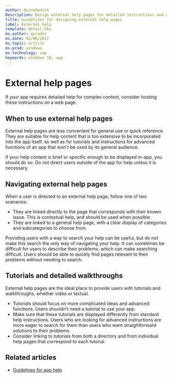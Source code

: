 ---author: QuinnRadichDescription: Design external help pages for detailed instructions and advice about your app.title: Guidelines for designing external help pageslabel: External helptemplate: detail.hbsms.author: quradicms.date: 02/08/2017ms.topic: articlems.prod: windowsms.technology: uwpkeywords: windows 10, uwp---# External help pagesIf your app requires detailed help for complex content, consider hosting these instructions on a web page.## When to use external help pagesExternal help pages are less convenient for general use or quick reference. They are suitable for help content that is too extensive to be incorporated into the app itself, as well as for tutorials and instructions for advanced functions of an app that won't be used by its general audience.If your help content is brief or specific enough to be displayed in-app, you should do so. Do not direct users outside of the app for help unless it is necessary.## Navigating external help pagesWhen a user is directed to an external help page, follow one of two scenarios:-   They are linked directly to the page that corresponds with their known issue. This is contextual help, and should be used when possible.-   They are linked to a general help page, with a clear display of categories and subcategories to choose from.Providing users with a way to search your help can be useful, but do not make this search the only way of navigating your help. It can sometimes be difficult for users to describe their problems, which can make searching difficult. Users should be able to quickly find pages relevant to their problems without needing to search.## Tutorials and detailed walkthroughsExternal help pages are the ideal place to provide users with tutorials and walkthroughs, whether video or textual.-   Tutorials should focus on more complicated ideas and advanced functions. Users shouldn't need a tutorial to use your app.-   Make sure that these tutorials are displayed differently from standard help instructions. Users who are looking for advanced instructions are more eager to search for them than users who want straightforward solutions to their problems.-   Consider linking to tutorials from both a directory and from individual help pages that correspond to each tutorial.## Related articles* [Guidelines for app help](guidelines-for-app-help.md)